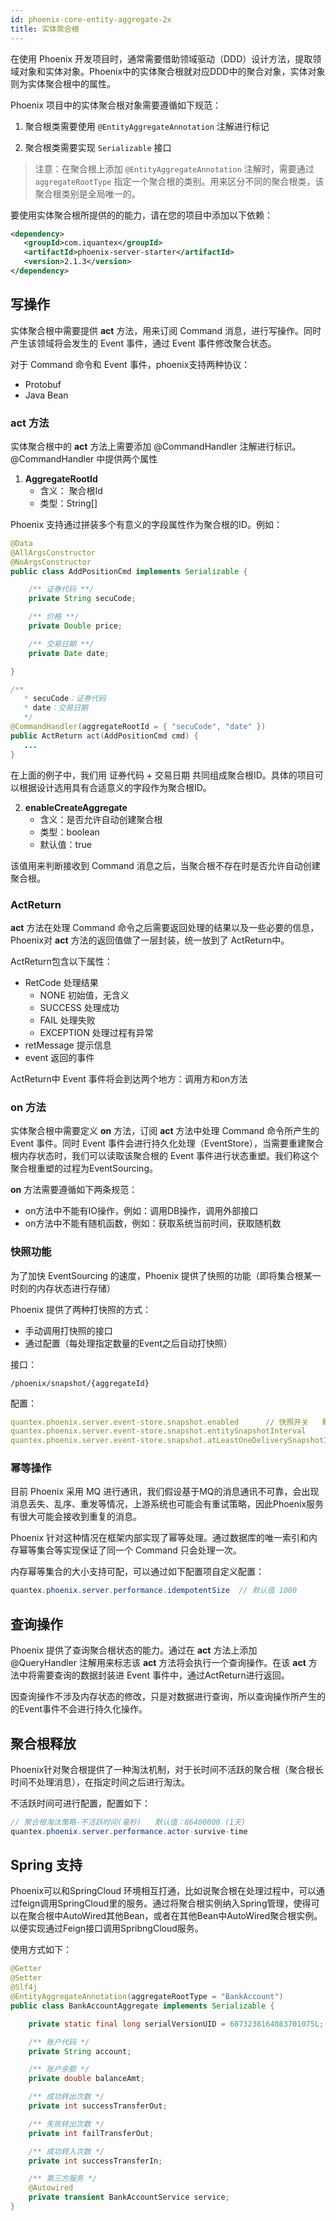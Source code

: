 ```yaml
---
id: phoenix-core-entity-aggregate-2x
title: 实体聚合根
---
```


在使用 Phoenix 开发项目时，通常需要借助领域驱动（DDD）设计方法，提取领域对象和实体对象。Phoenix中的实体聚合根就对应DDD中的聚合对象，实体对象则为实体聚合根中的属性。

Phoenix 项目中的实体聚合根对象需要遵循如下规范：

1. 聚合根类需要使用 `@EntityAggregateAnnotation` 注解进行标记

2. 聚合根类需要实现 `Serializable` 接口

> 注意：在聚合根上添加 `@EntityAggregateAnnotation` 注解时，需要通过 `aggregateRootType` 指定一个聚合根的类别。用来区分不同的聚合根类，该聚合根类别是全局唯一的。

要使用实体聚合根所提供的的能力，请在您的项目中添加以下依赖：

```xml
<dependency>
   <groupId>com.iquantex</groupId>
   <artifactId>phoenix-server-starter</artifactId>
   <version>2.1.3</version> 
</dependency>
```

## 写操作

实体聚合根中需要提供 **act** 方法，用来订阅 Command 消息，进行写操作。同时产生该领域将会发生的 Event 事件，通过 Event 事件修改聚合状态。

对于 Command 命令和 Event 事件，phoenix支持两种协议：

- Protobuf 
- Java Bean

### act 方法

实体聚合根中的 **act** 方法上需要添加 @CommandHandler 注解进行标识。@CommandHandler 中提供两个属性

1. **AggregateRootId**
   - 含义： 聚合根Id
   - 类型：String[]

Phoenix 支持通过拼装多个有意义的字段属性作为聚合根的ID。例如：

```java 
@Data
@AllArgsConstructor
@NoArgsConstructor
public class AddPositionCmd implements Serializable {

    /** 证券代码 **/
    private String secuCode;

    /** 价格 **/
    private Double price;

    /** 交易日期 **/
    private Date date;

}

/**
   * secuCode：证券代码
   * date：交易日期
   */
@CommandHandler(aggregateRootId = { "secuCode", "date" })
public ActReturn act(AddPositionCmd cmd) {
   ...
}
```

在上面的例子中，我们用 证券代码 + 交易日期 共同组成聚合根ID。具体的项目可以根据设计选用具有合适意义的字段作为聚合根ID。

2. **enableCreateAggregate**
   - 含义：是否允许自动创建聚合根
   - 类型：boolean
   - 默认值：true

该值用来判断接收到 Command 消息之后，当聚合根不存在时是否允许自动创建聚合根。

### ActReturn

**act** 方法在处理 Command 命令之后需要返回处理的结果以及一些必要的信息，Phoenix对 **act** 方法的返回值做了一层封装，统一放到了 ActReturn中。

ActReturn包含以下属性：

- RetCode 处理结果
  - NONE 初始值，无含义
  - SUCCESS 处理成功
  - FAIL 处理失败
  - EXCEPTION 处理过程有异常
- retMessage 提示信息
- event 返回的事件

ActReturn中 Event 事件将会到达两个地方：调用方和on方法

### on 方法

实体聚合根中需要定义 **on** 方法，订阅 **act** 方法中处理 Command 命令所产生的 Event 事件。同时 Event 事件会进行持久化处理（EventStore），当需要重建聚合根内存状态时，我们可以读取该聚合根的 Event 事件进行状态重塑。我们称这个聚合根重塑的过程为EventSourcing。

**on** 方法需要遵循如下两条规范：

- on方法中不能有IO操作，例如：调用DB操作，调用外部接口
- on方法中不能有随机函数，例如：获取系统当前时间，获取随机数

### 快照功能

为了加快 EventSourcing 的速度，Phoenix 提供了快照的功能（即将集合根某一时刻的内存状态进行存储）

Phoenix 提供了两种打快照的方式：

- 手动调用打快照的接口
- 通过配置（每处理指定数量的Event之后自动打快照）

接口：

```undefined
/phoenix/snapshot/{aggregateId}
```

配置：

```yaml
quantex.phoenix.server.event-store.snapshot.enabled      // 快照开关   默认：false
quantex.phoenix.server.event-store.snapshot.entitySnapshotInterval             // 实体聚合根快照间隔   默认：50000
quantex.phoenix.server.event-store.snapshot.atLeastOneDeliverySnapshotInterval   // 事务聚合根快照间隔   默认：50000
```

### 幂等操作

目前 Phoenix 采用 MQ 进行通讯，我们假设基于MQ的消息通讯不可靠，会出现消息丢失、乱序、重发等情况，上游系统也可能会有重试策略，因此Phoenix服务有很大可能会接收到重复的消息。

Phoenix 针对这种情况在框架内部实现了幂等处理。通过数据库的唯一索引和内存幂等集合等实现保证了同一个 Command 只会处理一次。

内存幂等集合的大小支持可配，可以通过如下配置项自定义配置：

```java 
quantex.phoenix.server.performance.idempotentSize  // 默认值 1000
```

## 查询操作

Phoenix 提供了查询聚合根状态的能力。通过在 **act** 方法上添加 @QueryHandler 注解用来标志该 **act** 方法将会执行一个查询操作。在该 **act** 方法中将需要查询的数据封装进 Event 事件中，通过ActReturn进行返回。

因查询操作不涉及内存状态的修改，只是对数据进行查询，所以查询操作所产生的的Event事件不会进行持久化操作。

## 聚合根释放

Phoenix针对聚合根提供了一种淘汰机制，对于长时间不活跃的聚合根（聚合根长时间不处理消息），在指定时间之后进行淘汰。

不活跃时间可进行配置，配置如下：

```java
// 聚合根淘汰策略-不活跃时间(毫秒)   默认值：86400000 (1天)
quantex.phoenix.server.performance.actor-survive-time
```

## Spring 支持

Phoenix可以和SpringCloud 环境相互打通，比如说聚合根在处理过程中，可以通过feign调用SpringCloud里的服务。通过将聚合根实例纳入Spring管理，使得可以在聚合根中AutoWired其他Bean，或者在其他Bean中AutoWired聚合根实例。以便实现通过Feign接口调用SpribngCloud服务。

使用方式如下：

```java
@Getter
@Setter
@Slf4j
@EntityAggregateAnnotation(aggregateRootType = "BankAccount")
public class BankAccountAggregate implements Serializable {

    private static final long serialVersionUID = 6073238164083701075L;

    /** 账户代码 */
    private String account;

    /** 账户余额 */
    private double balanceAmt;

    /** 成功转出次数 */
    private int successTransferOut;

    /** 失败转出次数 */
    private int failTransferOut;

    /** 成功转入次数 */
    private int successTransferIn;

    /** 第三方服务 */
    @Autowired
    private transient BankAccountService service;
}
```
